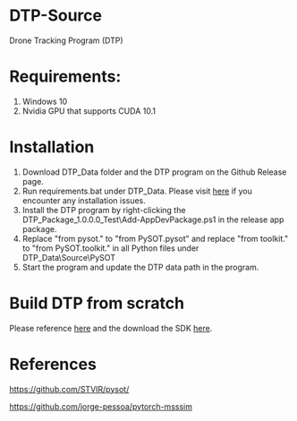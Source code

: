 # DTP-Source
Drone Tracking Program (DTP)
# Requirements:
1. Windows 10
2. Nvidia GPU that supports CUDA 10.1
# Installation
1. Download DTP_Data folder and the DTP program on the Github Release page.
2. Run requirements.bat under DTP_Data. Please visit [here](https://github.com/facebookresearch/pytorch3d/issues/10) if you encounter any installation issues.
3. Install the DTP program by right-clicking the DTP_Package_1.0.0.0_Test\Add-AppDevPackage.ps1 in the release app package.
4. Replace "from pysot." to "from PySOT.pysot" and replace "from toolkit." to "from PySOT.toolkit." in all Python files under DTP_Data\Source\PySOT
5. Start the program and update the DTP data path in the program.
# Build DTP from scratch
Please reference [here](https://developer.dji.com/windows-sdk/documentation/application-development-workflow/workflow-integrate.html) and the download the SDK [here](https://developer.dji.com/windows-sdk/downloads).
# References
https://github.com/STVIR/pysot/

https://github.com/jorge-pessoa/pytorch-msssim
